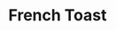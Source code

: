 ---
title: French Toast
meal: breakfast
image: french-toast.jpg
description: A nice, tasty, and quick snack for you to make.
badge: Delicious
difficulty: hard
tags:
  - picnic
  - healthy
ingredients:
  - 2 cups Bisquick mix
  - 1 cup milk
  - 2 eggs
  - 1 Tbsp butter

instructions:
  - 
---
